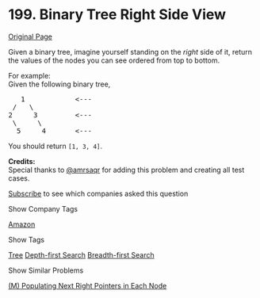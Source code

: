 # 199. Binary Tree Right Side View

[Original Page](https://leetcode.com/problems/binary-tree-right-side-view/)

Given a binary tree, imagine yourself standing on the _right_ side of it, return the values of the nodes you can see ordered from top to bottom.

For example:  
Given the following binary tree,  

<pre>   1            <---
 /   \
2     3         <---
 \     \
  5     4       <---
</pre>

You should return `[1, 3, 4]`.

**Credits:**  
Special thanks to [@amrsaqr](https://leetcode.com/discuss/user/amrsaqr) for adding this problem and creating all test cases.

<div>

[Subscribe](/subscribe/) to see which companies asked this question

</div>

<div>

<div id="company_tags" class="btn btn-xs btn-warning">Show Company Tags</div>

<span class="hidebutton">[Amazon](/company/amazon/)</span></div>

<div>

<div id="tags" class="btn btn-xs btn-warning">Show Tags</div>

<span class="hidebutton">[Tree](/tag/tree/) [Depth-first Search](/tag/depth-first-search/) [Breadth-first Search](/tag/breadth-first-search/)</span></div>

<div>

<div id="similar" class="btn btn-xs btn-warning">Show Similar Problems</div>

<span class="hidebutton">[(M) Populating Next Right Pointers in Each Node](/problems/populating-next-right-pointers-in-each-node/)</span></div>